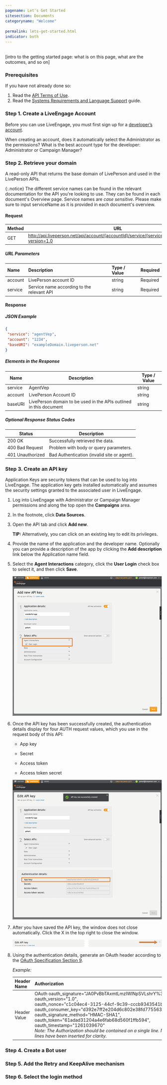 ```yaml
---
pagename: Let's Get Started
sitesection: Documents
categoryname: "Welcome"

permalink: lets-get-started.html
indicator: both
---
```

<br>
[intro to the getting started page: what is on this page, what are the outcomes, and so on]

### Prerequisites

If you have not already done so:

1. Read the [API Terms of Use](https://www.liveperson.com/policies/apitou). 
2. Read the [Systems Requirements and Language Support](https://s3-eu-west-1.amazonaws.com/ce-sr/CA/Admin/Sys+req/System+requirements.pdf) guide.


### Step 1. Create a LiveEngage Account
Before you can use LiveEngage, you must first sign up for a [developer’s account](http://register.liveperson.com/developer/signup).    

When creating an account, does it automatically select the Administrator as the permissions?  What is the best account type for the developer: Administrator or Campaign Manager?  

### Step 2. Retrieve your domain
A read-only API that returns the base domain of LivePerson and used in the LivePerson APIs.

{:.notice}
The different service names can be found in the relevant documentation for the API you're looking to use. They can be found in each document's Overview page. Service names are *case sensitive*. Please make sure to input serviceName as it is provided in each document's overview.

#### Request

| Method | URL |
| --- | --- |
| GET | http://api.liveperson.net/api/account/{accountId}/service/{serviceName}/baseURI.json?version=1.0 |

##### URL Parameters

| Name | Description | Type / Value | Required |
| :--- | :--- | :--- | :--- |
| account | LivePerson account ID | string | Required |
| service | Service name according to the relevant API | string | Required |

#### Response
##### JSON Example

```json
{
 "service": "agentVep",
 "account": "1234",
 "baseURI": "exampleDomain.liveperson.net"
}
```
##### Elements in the Response

| Name | Description  | Type / Value |
| --- | --- | --- |
| service | AgentVep | string |
| account | LivePerson Account ID | string |
| baseURI | LivePerson domain to be used in the APIs outlined in this document | string |

##### Optional Response Status Codes

| Status | Description |
| --- | --- |
| 200 OK | Successfully retrieved the data. |
| 400 Bad Request | Problem with body or query parameters. |
| 401 Unauthorized | Bad Authentication (invalid site or agent). |


### Step 3. Create an API key 
Application Keys are security tokens that can be used to log into LiveEngage. The application key gets installed automatically and assumes the security settings granted to the associated user in LiveEngage.

1. Log into LiveEngage with Administrator or Campaign Manager permissions and along the top open the **Campaigns** area.

1. In the footnote, click **Data Sources**.

1. Open the API tab and click **Add new**.
 
   **TIP:** Alternatively, you can click on an existing key to edit its privileges.

1. Provide the name of the application and the developer name. Optionally you can provide a description of the app by clicking the **Add description** link below the Application name field.

1. Select the **Agent Interactions** category, click the **User Login** check box to select it, and then click **Save**.  

   ![Create API key - Agent Interactions/User Login](../../../img/APIKeyCreation.png)

1. Once the API key has been successfully created, the authentication details display for four AUTH request values, which you use in the request body of this API:

   - App key

   - Secret

   - Access token

   - Access token secret

   ![Create API key - Authentication details](../../../img/apikeycreation1.png)             

1. After you have saved the API key, the window does not close automatically.  Click the X in the top right to close the window. 

   ![Create APY key - close window](../../../img/close-window.png)

1. Using the authentication details, generate an OAuth header according to the [OAuth Specification Section 9](https://oauth.net/core/1.0/#signing_process).

   *Example:*

   | Header Name | Authorization |
   | --- | --- |
   | Header Value | OAuth   oauth_signature="JA0PvBbTAxmtLmzIWINpSVLshrY%3D", <br> oauth_version="1.0", <br> oauth_nonce="c1c04ec4-3125-44cf-9c39-cccb9343541b", <br> oauth_consumer_key="d392e7ff2e204d6c802e38fd775563d1", <br> oauth_signature_method="HMAC-SHA1", <br> oauth_token="61adad31204a4e6fab68d560f1ffb594", <br> oauth_timestamp="1261039670" <br> *Note: The Authorization should be contained on a single line. New lines have been inserted for clarity.* |


### Step 4. Create a Bot user 


### Step 5. Add the Retry and KeepAlive mechanism


### Step 6. Select the login method

